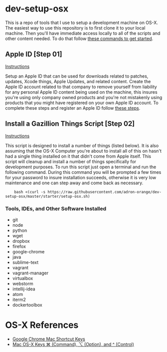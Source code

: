 # dev-setup-osx

This is a repo of tools that I use to setup a development machine on OS-X. The easiest way to use this repository is to first clone it to your local machine. Then you'll have immediate access locally to all of the scripts and other content needed. To do that follow [these commands to get started](getting-started/getting-started.md).

## Apple ID [Step 01]

[Instructions](Applie-ID/apple-id.md)

Setup an Apple ID that can be used for downloads related to patches, updates, Xcode things, Apple Updates, and related content. Create the Apple ID account related to that company to remove yourself from liability for any personal Apple ID content being used on the machine, this insures you're using only company owned products and you're not mistakenly using products that you might have registered on your own Apple ID account. To complete these steps and register an Apple ID follow [these steps](Applie-ID/apple-id.md).

## Install a Gazillion Things Script [Step 02]

[Instructions](getting-started/getting-started.md)

This script is designed to install a number of things (listed below). It is also assuming that the OS-X Computer you're about to install all of this on hasn't had a single thing installed on it that didn't come from Apple itself. This script will cleanup and install a number of things specifically for development purposes. To run this script just open a terminal and run the following command. During this command you will be prompted a few times for your password to insure installation succeeds, otherwise it is very low maintenance and one can step away and come back as necessary.

		bash <(curl -s https://raw.githubusercontent.com/adron-orange/dev-setup-osx/master/starter/setup-osx.sh)

### Tools, IDEs, and Other Software Installed

* git
* node
* python
* wget
* dropbox
* firefox
* google-chrome
* java
* sublime-text
* vagrant
* vagrant-manager
* virtualbox
* webstorm
* intellij-idea
* atom
* iterm2
* dockertoolbox

# OS-X References

* [Google Chrome Mac Shortcut Keys](http://compositecode.com/docs/google-chrome-mac-shortcuts/)
* [Mac OS-X Keys ⌘ (Command), ⌥ (Option), and ^ (Control)](http://compositecode.com/os-x-docs/mac-os-x-keys/)